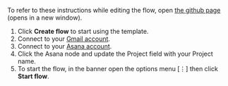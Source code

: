 To refer to these instructions while editing the flow, open [the github page](https://github.com/ot4i/app-connect-templates/blob/master/resources/markdown/Create%20an%20Asana%20task%20from%20a%20Gmail%20message_instructions.md) (opens in a new window).

1. Click **Create flow** to start using the template.
1. Connect to your [Gmail account](http://ibm.biz/acgmail).
1. Connect to your [Asana account](http://ibm.biz/acasana).
1. Click the Asana node and update the Project field with your Project name.
1. To start the flow, in the banner open the options menu [&#8942;] then click **Start flow**.
